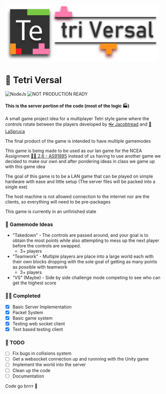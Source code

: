 ![Tetri-Versal](https://raw.githubusercontent.com/jacobtread/TetriVersal/main/logo.png)

#  🤖 Tetri Versal 

![NodeJs](https://img.shields.io/badge/Powered%20By-NodeJS-68A063?style=for-the-badge)
![NOT PRODUCTION READY](https://img.shields.io/badge/Not%20Ready%20For%20Production-ef4550?style=for-the-badge)

####  This is the server portion of the code (most of the logic ‍🏭)

A small game project idea for a multiplayer Tetri style game where the controls rotate between the players developed
by [👓 Jacobtread](https://github.com/jacobtread) and [🥽 LaSpruca](https://github.com/laspruca)

The final product of the game is intended to have multiple gamemodes

This game is being made to be used as our lan game for the NCEA
Assignment [👨‍🎓 2.6 - AS91895](https://www.nzqa.govt.nz/nqfdocs/ncea-resource/achievements/2019/as91895.pdf) instead of us
having to use another game we decided to make our own and after pondering ideas in class we game up with this game idea

The goal of this game is to be a LAN game that can be played on simple hardware with ease and little setup
(The server files will be packed into a single exe)

The host machine is not allowed connection to the internet nor are the clients, so everything will need to be
pre-packages

This game is currently in an unfinished state

### 👾 Gamemode Ideas

- "Takedown" - The controls are passed around, and your goal is to obtain the most points while also attempting to mess
  up the next player before the controls are swapped.
    - 3+ players
- "Teamwork" - Multiple players are place into a large world each with their own blocks dropping with the sole goal of
  getting as many points as possible with teamwork
    - 3+ players
- "VS" (Maybe) - Side by side challenge mode competing to see who can get the highest score

### 👨‍🎓 Completed

- [x] Basic Server Implementation
- [x] Packet System
- [x] Basic game system
- [x] Testing web socket client
- [x] Text based testing client

### 👀 TODO

- [ ] Fix bugs in collisions system
- [ ] Get a websocket connection up and runnning with the Unity game
- [ ] Implement the world into the server
- [ ] Clean up the code 
- [ ] Documentation

Code go brrrr 🧠